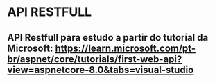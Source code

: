 # API RESTFULL

## API Restfull para estudo a partir do tutorial da Microsoft: https://learn.microsoft.com/pt-br/aspnet/core/tutorials/first-web-api?view=aspnetcore-8.0&tabs=visual-studio

